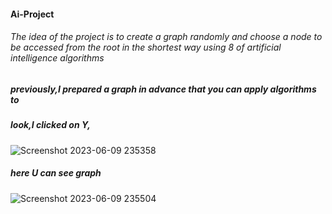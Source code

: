 #### Ai-Project
###### The idea of the project is to create a graph randomly and choose a node to be accessed from the root in the shortest way using 8 of artificial intelligence algorithms

##### previously,I prepared a graph in advance that you can apply algorithms to
##### look,I clicked on Y,

![Screenshot 2023-06-09 235358](https://github.com/osama-maree/Ai-Project/assets/108696087/7799adda-c6c5-4b23-8117-ab84c60439e5)
 ##### here U can see graph
 
 
![Screenshot 2023-06-09 235504](https://github.com/osama-maree/Ai-Project/assets/108696087/3b658735-4c35-4f76-8c9a-9bcf397343b2)
